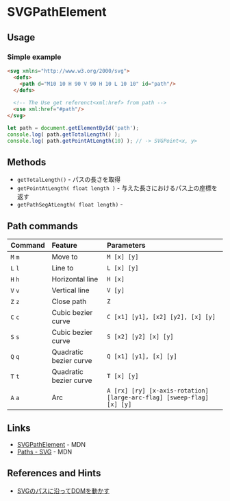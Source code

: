 # SVGPathElement

## Usage
### Simple example
```html
<svg xmlns="http://www.w3.org/2000/svg">
  <defs>
    <path d="M10 10 H 90 V 90 H 10 L 10 10" id="path"/>
  </defs>
  
  <!-- The Use get referenct<xml:href> from path -->
  <use xml:href="#path"/>
</svg>
```

```js
let path = document.getElementById('path');
console.log( path.getTotalLength() );
console.log( path.getPointAtLength(10) ); // -> SVGPoint<x, y>
```

## Methods
- `getTotalLength()` - パスの長さを取得
- `getPointAtLength( float length )` - 与えた長さにおけるパス上の座標を返す
- `getPathSegAtLength( float length)` - 

## Path commands

|Command|Feature|Parameters|
|:--|:--|:--|
|`M` `m`| Move to |`M [x] [y]`|
|`L` `l`| Line to |`L [x] [y]`|
|`H` `h`| Horizontal line |`H [x]`|
|`V` `v`| Vertical line |`V [y]`|
|`Z` `z`| Close path |`Z`|
|`C` `c`| Cubic bezier curve |`C [x1] [y1], [x2] [y2], [x] [y]`|
|`S` `s`| Cubic bezier curve |`S [x2] [y2] [x] [y]`|
|`Q` `q`| Quadratic bezier curve |`Q [x1] [y1], [x] [y]`|
|`T` `t`| Quadratic bezier curve |`T [x] [y]`|
|`A` `a`| Arc |`A [rx] [ry] [x-axis-rotation] [large-arc-flag] [sweep-flag] [x] [y]`|

## Links
- [SVGPathElement](https://developer.mozilla.org/ja/docs/Web/API/SVGPathElement) - MDN
- [Paths - SVG](https://developer.mozilla.org/ja/docs/Web/SVG/Tutorial/Paths) - MDN

## References and Hints
- [SVGのパスに沿ってDOMを動かす](http://qiita.com/takumifukasawa/items/b3df19bba0950d3c64be)

